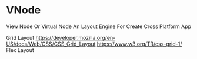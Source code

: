 # VNode
View Node Or Virtual Node An Layout Engine For Create Cross Platform App




Grid Layout 
https://developer.mozilla.org/en-US/docs/Web/CSS/CSS_Grid_Layout
https://www.w3.org/TR/css-grid-1/
Flex Layout 
